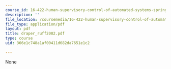 ```yaml
---
course_id: 16-422-human-supervisory-control-of-automated-systems-spring-2004
description: ''
file_location: /coursemedia/16-422-human-supervisory-control-of-automated-systems-spring-2004/366e1c748a1af00411d682da7651e1c2_draper_ruff2002.pdf
file_type: application/pdf
layout: pdf
title: draper_ruff2002.pdf
type: course
uid: 366e1c748a1af00411d682da7651e1c2

---
```

None